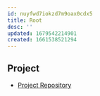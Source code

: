 ```yaml
---
id: nuyfwd7iokzd7m9oax0cdx5
title: Root
desc: ''
updated: 1679542214901
created: 1661538521294
---
```

## Project

- [Project Repository](https://github.com/Mjvolk3/Dendron-Template)
